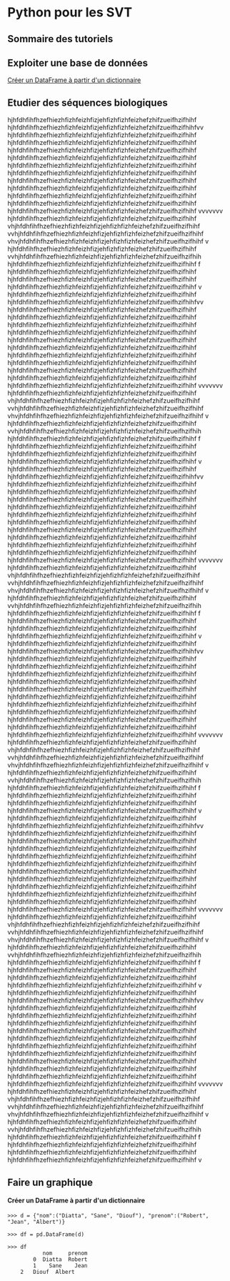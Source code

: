 # Python pour les SVT

## Sommaire des tutoriels

## Exploiter une base de données

[Créer un DataFrame à partir d'un dictionnaire](#créer_un_dataframe_à_partir_d'un_dictionnaire)

## Etudier des séquences biologiques

hjhfdhfihfhzefhiezhfizhfeizhfizjehfizhfizhfeizhefzhifzueifhzifhihf hjhfdhfihfhzefhiezhfizhfeizhfizjehfizhfizhfeizhefzhifzueifhzifhihfvv hjhfdhfihfhzefhiezhfizhfeizhfizjehfizhfizhfeizhefzhifzueifhzifhihf hjhfdhfihfhzefhiezhfizhfeizhfizjehfizhfizhfeizhefzhifzueifhzifhihf hjhfdhfihfhzefhiezhfizhfeizhfizjehfizhfizhfeizhefzhifzueifhzifhihf hjhfdhfihfhzefhiezhfizhfeizhfizjehfizhfizhfeizhefzhifzueifhzifhihf hjhfdhfihfhzefhiezhfizhfeizhfizjehfizhfizhfeizhefzhifzueifhzifhihf hjhfdhfihfhzefhiezhfizhfeizhfizjehfizhfizhfeizhefzhifzueifhzifhihf hjhfdhfihfhzefhiezhfizhfeizhfizjehfizhfizhfeizhefzhifzueifhzifhihf hjhfdhfihfhzefhiezhfizhfeizhfizjehfizhfizhfeizhefzhifzueifhzifhihf hjhfdhfihfhzefhiezhfizhfeizhfizjehfizhfizhfeizhefzhifzueifhzifhihf hjhfdhfihfhzefhiezhfizhfeizhfizjehfizhfizhfeizhefzhifzueifhzifhihf hjhfdhfihfhzefhiezhfizhfeizhfizjehfizhfizhfeizhefzhifzueifhzifhihf vvvvvvv hjhfdhfihfhzefhiezhfizhfeizhfizjehfizhfizhfeizhefzhifzueifhzifhihf vhjhfdhfihfhzefhiezhfizhfeizhfizjehfizhfizhfeizhefzhifzueifhzifhihf vvhjhfdhfihfhzefhiezhfizhfeizhfizjehfizhfizhfeizhefzhifzueifhzifhihf vhvjhfdhfihfhzefhiezhfizhfeizhfizjehfizhfizhfeizhefzhifzueifhzifhihf v hjhfdhfihfhzefhiezhfizhfeizhfizjehfizhfizhfeizhefzhifzueifhzifhihf vvhjhfdhfihfhzefhiezhfizhfeizhfizjehfizhfizhfeizhefzhifzueifhzifhih hjhfdhfihfhzefhiezhfizhfeizhfizjehfizhfizhfeizhefzhifzueifhzifhihf f hjhfdhfihfhzefhiezhfizhfeizhfizjehfizhfizhfeizhefzhifzueifhzifhihf hjhfdhfihfhzefhiezhfizhfeizhfizjehfizhfizhfeizhefzhifzueifhzifhihf hjhfdhfihfhzefhiezhfizhfeizhfizjehfizhfizhfeizhefzhifzueifhzifhihf v hjhfdhfihfhzefhiezhfizhfeizhfizjehfizhfizhfeizhefzhifzueifhzifhihf hjhfdhfihfhzefhiezhfizhfeizhfizjehfizhfizhfeizhefzhifzueifhzifhihfvv hjhfdhfihfhzefhiezhfizhfeizhfizjehfizhfizhfeizhefzhifzueifhzifhihf hjhfdhfihfhzefhiezhfizhfeizhfizjehfizhfizhfeizhefzhifzueifhzifhihf  hjhfdhfihfhzefhiezhfizhfeizhfizjehfizhfizhfeizhefzhifzueifhzifhihf hjhfdhfihfhzefhiezhfizhfeizhfizjehfizhfizhfeizhefzhifzueifhzifhihf hjhfdhfihfhzefhiezhfizhfeizhfizjehfizhfizhfeizhefzhifzueifhzifhihf hjhfdhfihfhzefhiezhfizhfeizhfizjehfizhfizhfeizhefzhifzueifhzifhihf hjhfdhfihfhzefhiezhfizhfeizhfizjehfizhfizhfeizhefzhifzueifhzifhihf hjhfdhfihfhzefhiezhfizhfeizhfizjehfizhfizhfeizhefzhifzueifhzifhihf hjhfdhfihfhzefhiezhfizhfeizhfizjehfizhfizhfeizhefzhifzueifhzifhihf hjhfdhfihfhzefhiezhfizhfeizhfizjehfizhfizhfeizhefzhifzueifhzifhihf hjhfdhfihfhzefhiezhfizhfeizhfizjehfizhfizhfeizhefzhifzueifhzifhihf vvvvvvv hjhfdhfihfhzefhiezhfizhfeizhfizjehfizhfizhfeizhefzhifzueifhzifhihf vhjhfdhfihfhzefhiezhfizhfeizhfizjehfizhfizhfeizhefzhifzueifhzifhihf vvhjhfdhfihfhzefhiezhfizhfeizhfizjehfizhfizhfeizhefzhifzueifhzifhihf vhvjhfdhfihfhzefhiezhfizhfeizhfizjehfizhfizhfeizhefzhifzueifhzifhihf v hjhfdhfihfhzefhiezhfizhfeizhfizjehfizhfizhfeizhefzhifzueifhzifhihf vvhjhfdhfihfhzefhiezhfizhfeizhfizjehfizhfizhfeizhefzhifzueifhzifhih hjhfdhfihfhzefhiezhfizhfeizhfizjehfizhfizhfeizhefzhifzueifhzifhihf f hjhfdhfihfhzefhiezhfizhfeizhfizjehfizhfizhfeizhefzhifzueifhzifhihf hjhfdhfihfhzefhiezhfizhfeizhfizjehfizhfizhfeizhefzhifzueifhzifhihf hjhfdhfihfhzefhiezhfizhfeizhfizjehfizhfizhfeizhefzhifzueifhzifhihf v
hjhfdhfihfhzefhiezhfizhfeizhfizjehfizhfizhfeizhefzhifzueifhzifhihf hjhfdhfihfhzefhiezhfizhfeizhfizjehfizhfizhfeizhefzhifzueifhzifhihfvv hjhfdhfihfhzefhiezhfizhfeizhfizjehfizhfizhfeizhefzhifzueifhzifhihf hjhfdhfihfhzefhiezhfizhfeizhfizjehfizhfizhfeizhefzhifzueifhzifhihf hjhfdhfihfhzefhiezhfizhfeizhfizjehfizhfizhfeizhefzhifzueifhzifhihf hjhfdhfihfhzefhiezhfizhfeizhfizjehfizhfizhfeizhefzhifzueifhzifhihf hjhfdhfihfhzefhiezhfizhfeizhfizjehfizhfizhfeizhefzhifzueifhzifhihf hjhfdhfihfhzefhiezhfizhfeizhfizjehfizhfizhfeizhefzhifzueifhzifhihf hjhfdhfihfhzefhiezhfizhfeizhfizjehfizhfizhfeizhefzhifzueifhzifhihf hjhfdhfihfhzefhiezhfizhfeizhfizjehfizhfizhfeizhefzhifzueifhzifhihf hjhfdhfihfhzefhiezhfizhfeizhfizjehfizhfizhfeizhefzhifzueifhzifhihf hjhfdhfihfhzefhiezhfizhfeizhfizjehfizhfizhfeizhefzhifzueifhzifhihf hjhfdhfihfhzefhiezhfizhfeizhfizjehfizhfizhfeizhefzhifzueifhzifhihf vvvvvvv hjhfdhfihfhzefhiezhfizhfeizhfizjehfizhfizhfeizhefzhifzueifhzifhihf vhjhfdhfihfhzefhiezhfizhfeizhfizjehfizhfizhfeizhefzhifzueifhzifhihf vvhjhfdhfihfhzefhiezhfizhfeizhfizjehfizhfizhfeizhefzhifzueifhzifhihf vhvjhfdhfihfhzefhiezhfizhfeizhfizjehfizhfizhfeizhefzhifzueifhzifhihf v hjhfdhfihfhzefhiezhfizhfeizhfizjehfizhfizhfeizhefzhifzueifhzifhihf vvhjhfdhfihfhzefhiezhfizhfeizhfizjehfizhfizhfeizhefzhifzueifhzifhih hjhfdhfihfhzefhiezhfizhfeizhfizjehfizhfizhfeizhefzhifzueifhzifhihf f hjhfdhfihfhzefhiezhfizhfeizhfizjehfizhfizhfeizhefzhifzueifhzifhihf hjhfdhfihfhzefhiezhfizhfeizhfizjehfizhfizhfeizhefzhifzueifhzifhihf hjhfdhfihfhzefhiezhfizhfeizhfizjehfizhfizhfeizhefzhifzueifhzifhihf v
hjhfdhfihfhzefhiezhfizhfeizhfizjehfizhfizhfeizhefzhifzueifhzifhihf hjhfdhfihfhzefhiezhfizhfeizhfizjehfizhfizhfeizhefzhifzueifhzifhihfvv hjhfdhfihfhzefhiezhfizhfeizhfizjehfizhfizhfeizhefzhifzueifhzifhihf hjhfdhfihfhzefhiezhfizhfeizhfizjehfizhfizhfeizhefzhifzueifhzifhihf hjhfdhfihfhzefhiezhfizhfeizhfizjehfizhfizhfeizhefzhifzueifhzifhihf hjhfdhfihfhzefhiezhfizhfeizhfizjehfizhfizhfeizhefzhifzueifhzifhihf hjhfdhfihfhzefhiezhfizhfeizhfizjehfizhfizhfeizhefzhifzueifhzifhihf hjhfdhfihfhzefhiezhfizhfeizhfizjehfizhfizhfeizhefzhifzueifhzifhihf hjhfdhfihfhzefhiezhfizhfeizhfizjehfizhfizhfeizhefzhifzueifhzifhihf hjhfdhfihfhzefhiezhfizhfeizhfizjehfizhfizhfeizhefzhifzueifhzifhihf hjhfdhfihfhzefhiezhfizhfeizhfizjehfizhfizhfeizhefzhifzueifhzifhihf hjhfdhfihfhzefhiezhfizhfeizhfizjehfizhfizhfeizhefzhifzueifhzifhihf hjhfdhfihfhzefhiezhfizhfeizhfizjehfizhfizhfeizhefzhifzueifhzifhihf vvvvvvv hjhfdhfihfhzefhiezhfizhfeizhfizjehfizhfizhfeizhefzhifzueifhzifhihf vhjhfdhfihfhzefhiezhfizhfeizhfizjehfizhfizhfeizhefzhifzueifhzifhihf vvhjhfdhfihfhzefhiezhfizhfeizhfizjehfizhfizhfeizhefzhifzueifhzifhihf vhvjhfdhfihfhzefhiezhfizhfeizhfizjehfizhfizhfeizhefzhifzueifhzifhihf v hjhfdhfihfhzefhiezhfizhfeizhfizjehfizhfizhfeizhefzhifzueifhzifhihf vvhjhfdhfihfhzefhiezhfizhfeizhfizjehfizhfizhfeizhefzhifzueifhzifhih hjhfdhfihfhzefhiezhfizhfeizhfizjehfizhfizhfeizhefzhifzueifhzifhihf f hjhfdhfihfhzefhiezhfizhfeizhfizjehfizhfizhfeizhefzhifzueifhzifhihf hjhfdhfihfhzefhiezhfizhfeizhfizjehfizhfizhfeizhefzhifzueifhzifhihf hjhfdhfihfhzefhiezhfizhfeizhfizjehfizhfizhfeizhefzhifzueifhzifhihf v
hjhfdhfihfhzefhiezhfizhfeizhfizjehfizhfizhfeizhefzhifzueifhzifhihf hjhfdhfihfhzefhiezhfizhfeizhfizjehfizhfizhfeizhefzhifzueifhzifhihfvv hjhfdhfihfhzefhiezhfizhfeizhfizjehfizhfizhfeizhefzhifzueifhzifhihf hjhfdhfihfhzefhiezhfizhfeizhfizjehfizhfizhfeizhefzhifzueifhzifhihf hjhfdhfihfhzefhiezhfizhfeizhfizjehfizhfizhfeizhefzhifzueifhzifhihf hjhfdhfihfhzefhiezhfizhfeizhfizjehfizhfizhfeizhefzhifzueifhzifhihf hjhfdhfihfhzefhiezhfizhfeizhfizjehfizhfizhfeizhefzhifzueifhzifhihf hjhfdhfihfhzefhiezhfizhfeizhfizjehfizhfizhfeizhefzhifzueifhzifhihf hjhfdhfihfhzefhiezhfizhfeizhfizjehfizhfizhfeizhefzhifzueifhzifhihf hjhfdhfihfhzefhiezhfizhfeizhfizjehfizhfizhfeizhefzhifzueifhzifhihf hjhfdhfihfhzefhiezhfizhfeizhfizjehfizhfizhfeizhefzhifzueifhzifhihf hjhfdhfihfhzefhiezhfizhfeizhfizjehfizhfizhfeizhefzhifzueifhzifhihf hjhfdhfihfhzefhiezhfizhfeizhfizjehfizhfizhfeizhefzhifzueifhzifhihf vvvvvvv hjhfdhfihfhzefhiezhfizhfeizhfizjehfizhfizhfeizhefzhifzueifhzifhihf vhjhfdhfihfhzefhiezhfizhfeizhfizjehfizhfizhfeizhefzhifzueifhzifhihf vvhjhfdhfihfhzefhiezhfizhfeizhfizjehfizhfizhfeizhefzhifzueifhzifhihf vhvjhfdhfihfhzefhiezhfizhfeizhfizjehfizhfizhfeizhefzhifzueifhzifhihf v hjhfdhfihfhzefhiezhfizhfeizhfizjehfizhfizhfeizhefzhifzueifhzifhihf vvhjhfdhfihfhzefhiezhfizhfeizhfizjehfizhfizhfeizhefzhifzueifhzifhih hjhfdhfihfhzefhiezhfizhfeizhfizjehfizhfizhfeizhefzhifzueifhzifhihf f hjhfdhfihfhzefhiezhfizhfeizhfizjehfizhfizhfeizhefzhifzueifhzifhihf hjhfdhfihfhzefhiezhfizhfeizhfizjehfizhfizhfeizhefzhifzueifhzifhihf hjhfdhfihfhzefhiezhfizhfeizhfizjehfizhfizhfeizhefzhifzueifhzifhihf v
hjhfdhfihfhzefhiezhfizhfeizhfizjehfizhfizhfeizhefzhifzueifhzifhihf hjhfdhfihfhzefhiezhfizhfeizhfizjehfizhfizhfeizhefzhifzueifhzifhihfvv hjhfdhfihfhzefhiezhfizhfeizhfizjehfizhfizhfeizhefzhifzueifhzifhihf hjhfdhfihfhzefhiezhfizhfeizhfizjehfizhfizhfeizhefzhifzueifhzifhihf hjhfdhfihfhzefhiezhfizhfeizhfizjehfizhfizhfeizhefzhifzueifhzifhihf hjhfdhfihfhzefhiezhfizhfeizhfizjehfizhfizhfeizhefzhifzueifhzifhihf hjhfdhfihfhzefhiezhfizhfeizhfizjehfizhfizhfeizhefzhifzueifhzifhihf hjhfdhfihfhzefhiezhfizhfeizhfizjehfizhfizhfeizhefzhifzueifhzifhihf hjhfdhfihfhzefhiezhfizhfeizhfizjehfizhfizhfeizhefzhifzueifhzifhihf hjhfdhfihfhzefhiezhfizhfeizhfizjehfizhfizhfeizhefzhifzueifhzifhihf hjhfdhfihfhzefhiezhfizhfeizhfizjehfizhfizhfeizhefzhifzueifhzifhihf hjhfdhfihfhzefhiezhfizhfeizhfizjehfizhfizhfeizhefzhifzueifhzifhihf hjhfdhfihfhzefhiezhfizhfeizhfizjehfizhfizhfeizhefzhifzueifhzifhihf vvvvvvv hjhfdhfihfhzefhiezhfizhfeizhfizjehfizhfizhfeizhefzhifzueifhzifhihf vhjhfdhfihfhzefhiezhfizhfeizhfizjehfizhfizhfeizhefzhifzueifhzifhihf vvhjhfdhfihfhzefhiezhfizhfeizhfizjehfizhfizhfeizhefzhifzueifhzifhihf vhvjhfdhfihfhzefhiezhfizhfeizhfizjehfizhfizhfeizhefzhifzueifhzifhihf v hjhfdhfihfhzefhiezhfizhfeizhfizjehfizhfizhfeizhefzhifzueifhzifhihf vvhjhfdhfihfhzefhiezhfizhfeizhfizjehfizhfizhfeizhefzhifzueifhzifhih hjhfdhfihfhzefhiezhfizhfeizhfizjehfizhfizhfeizhefzhifzueifhzifhihf f hjhfdhfihfhzefhiezhfizhfeizhfizjehfizhfizhfeizhefzhifzueifhzifhihf hjhfdhfihfhzefhiezhfizhfeizhfizjehfizhfizhfeizhefzhifzueifhzifhihf hjhfdhfihfhzefhiezhfizhfeizhfizjehfizhfizhfeizhefzhifzueifhzifhihf v


## Faire un graphique


#### Créer un DataFrame à partir d'un dictionnaire

	>>> d = {"nom":("Diatta", "Sane", "Diouf"), "prenom":("Robert", "Jean", "Albert")}
	
	>>> df = pd.DataFrame(d)
	
	>>> df
	           nom     prenom
	        0  Diatta  Robert
	        1    Sane    Jean
		2   Diouf  Albert

